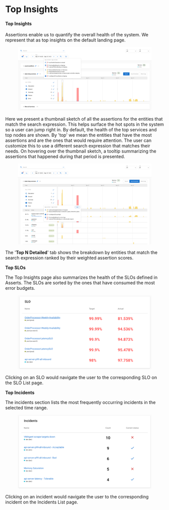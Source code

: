 # Top Insights

#### Top Insights <a href="#howassertsworks-wip-topinsights" id="howassertsworks-wip-topinsights"></a>

Assertions enable us to quantify the overall health of the system. We represent that as top insights on the default landing page.

<figure><img src="../.gitbook/assets/top-insights-overall-health.png" alt=""><figcaption></figcaption></figure>

Here we present a thumbnail sketch of all the assertions for the entities that match the search expression. This helps surface the hot spots in the system so a user can jump right in. By default, the health of the top services and top nodes are shown. By 'top' we mean the entities that have the most assertions and are the ones that would require attention. The user can customize this to use a different search expression that matches their needs. On hovering over the thumbnail sketch, a tooltip summarizing the assertions that happened during that period is presented.

<figure><img src="../.gitbook/assets/thumbnail-sketch-all-assertions.png" alt=""><figcaption></figcaption></figure>

The '**Top N Detailed**' tab shows the breakdown by entities that match the search expression ranked by their weighted assertion scores.

**Top SLOs**

The Top Insights page also summarizes the health of the SLOs defined in Asserts. The SLOs are sorted by the ones that have consumed the most error budgets.

<figure><img src="../.gitbook/assets/top-insights-slo-health.png" alt=""><figcaption></figcaption></figure>

Clicking on an SLO would navigate the user to the corresponding SLO on the SLO List page.

**Top Incidents**

The incidents section lists the most frequently occurring incidents in the selected time range.

<figure><img src="../.gitbook/assets/top-insights-incidents.png" alt=""><figcaption></figcaption></figure>

Clicking on an incident would navigate the user to the corresponding incident on the Incidents List page.
